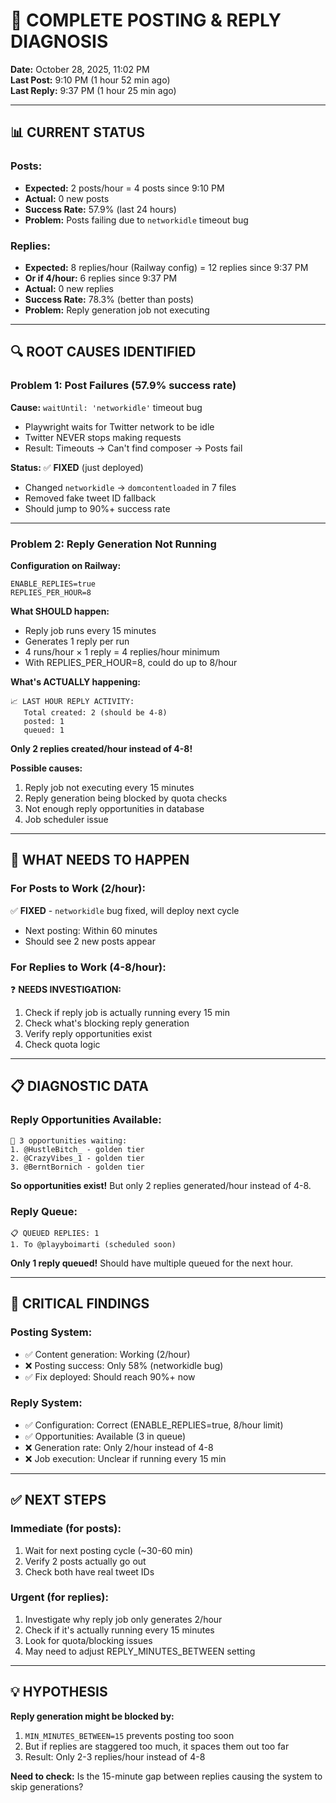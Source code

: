 # 🚨 COMPLETE POSTING & REPLY DIAGNOSIS

**Date:** October 28, 2025, 11:02 PM  
**Last Post:** 9:10 PM (1 hour 52 min ago)  
**Last Reply:** 9:37 PM (1 hour 25 min ago)  

---

## 📊 CURRENT STATUS

### **Posts:**
- **Expected:** 2 posts/hour = 4 posts since 9:10 PM
- **Actual:** 0 new posts
- **Success Rate:** 57.9% (last 24 hours)
- **Problem:** Posts failing due to `networkidle` timeout bug

### **Replies:**
- **Expected:** 8 replies/hour (Railway config) = 12 replies since 9:37 PM
- **Or if 4/hour:** 6 replies since 9:37 PM
- **Actual:** 0 new replies  
- **Success Rate:** 78.3% (better than posts)
- **Problem:** Reply generation job not executing

---

## 🔍 ROOT CAUSES IDENTIFIED

### **Problem 1: Post Failures (57.9% success rate)**

**Cause:** `waitUntil: 'networkidle'` timeout bug
- Playwright waits for Twitter network to be idle
- Twitter NEVER stops making requests
- Result: Timeouts → Can't find composer → Posts fail

**Status:** ✅ **FIXED** (just deployed)
- Changed `networkidle` → `domcontentloaded` in 7 files
- Removed fake tweet ID fallback
- Should jump to 90%+ success rate

---

### **Problem 2: Reply Generation Not Running**

**Configuration on Railway:**
```
ENABLE_REPLIES=true
REPLIES_PER_HOUR=8
```

**What SHOULD happen:**
- Reply job runs every 15 minutes
- Generates 1 reply per run
- 4 runs/hour × 1 reply = 4 replies/hour minimum
- With REPLIES_PER_HOUR=8, could do up to 8/hour

**What's ACTUALLY happening:**
```
📈 LAST HOUR REPLY ACTIVITY:
   Total created: 2 (should be 4-8)
   posted: 1
   queued: 1
```

**Only 2 replies created/hour instead of 4-8!**

**Possible causes:**
1. Reply job not executing every 15 minutes
2. Reply generation being blocked by quota checks
3. Not enough reply opportunities in database
4. Job scheduler issue

---

## 🎯 WHAT NEEDS TO HAPPEN

### **For Posts to Work (2/hour):**
✅ **FIXED** - `networkidle` bug fixed, will deploy next cycle
- Next posting: Within 60 minutes
- Should see 2 new posts appear

### **For Replies to Work (4-8/hour):**
❓ **NEEDS INVESTIGATION:**
1. Check if reply job is actually running every 15 min
2. Check what's blocking reply generation
3. Verify reply opportunities exist
4. Check quota logic

---

## 📋 DIAGNOSTIC DATA

### **Reply Opportunities Available:**
```
💎 3 opportunities waiting:
1. @HustleBitch_ - golden tier
2. @CrazyVibes_1 - golden tier  
3. @BerntBornich - golden tier
```

**So opportunities exist!** But only 2 replies generated/hour instead of 4-8.

### **Reply Queue:**
```
📋 QUEUED REPLIES: 1
1. To @playyboimarti (scheduled soon)
```

**Only 1 reply queued!** Should have multiple queued for the next hour.

---

## 🚨 CRITICAL FINDINGS

### **Posting System:**
- ✅ Content generation: Working (2/hour)
- ❌ Posting success: Only 58% (networkidle bug)
- ✅ Fix deployed: Should reach 90%+ now

### **Reply System:**
- ✅ Configuration: Correct (ENABLE_REPLIES=true, 8/hour limit)
- ✅ Opportunities: Available (3 in queue)
- ❌ Generation rate: Only 2/hour instead of 4-8
- ❌ Job execution: Unclear if running every 15 min

---

## ✅ NEXT STEPS

### **Immediate (for posts):**
1. Wait for next posting cycle (~30-60 min)
2. Verify 2 posts actually go out
3. Check both have real tweet IDs

### **Urgent (for replies):**
1. Investigate why reply job only generates 2/hour
2. Check if it's actually running every 15 minutes
3. Look for quota/blocking issues
4. May need to adjust REPLY_MINUTES_BETWEEN setting

---

## 💡 HYPOTHESIS

**Reply generation might be blocked by:**
1. `MIN_MINUTES_BETWEEN=15` prevents posting too soon
2. But if replies are staggered too much, it spaces them out too far
3. Result: Only 2-3 replies/hour instead of 4-8

**Need to check:** Is the 15-minute gap between replies causing the system to skip generations?

